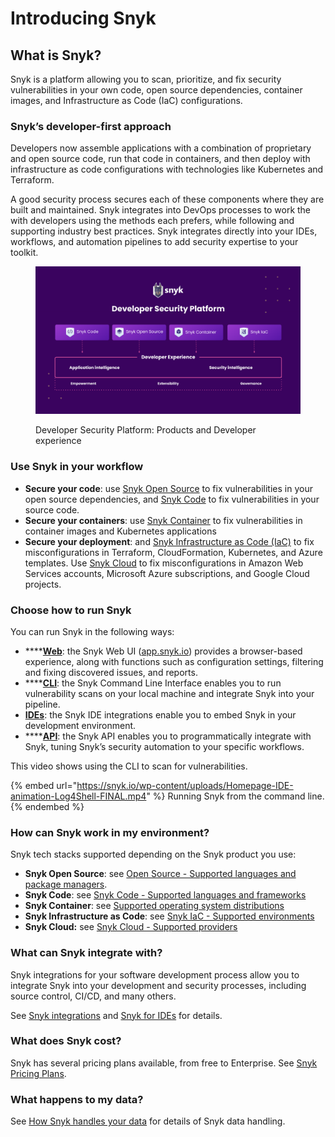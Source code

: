 # Introducing Snyk

## What is Snyk?

Snyk is a platform allowing you to scan, prioritize, and fix security vulnerabilities in your own code, open source dependencies, container images, and Infrastructure as Code (IaC) configurations.

### Snyk’s developer-first approach

Developers now assemble applications with a combination of proprietary and open source code, run that code in containers, and then deploy with infrastructure as code configurations with technologies like Kubernetes and Terraform.

A good security process secures each of these components where they are built and maintained. Snyk integrates into DevOps processes to work the with developers using the methods each prefers, while following and supporting industry best practices. Snyk integrates directly into your IDEs, workflows, and automation pipelines to add security expertise to your toolkit.

<figure><img src="../.gitbook/assets/image (162) (1) (1) (1) (1) (1) (1) (1) (1) (1) (1) (1) (1) (1) (1).png" alt="Developer Security Platform"><figcaption><p>Developer Security Platform: Products and Developer experience</p></figcaption></figure>

### Use Snyk in your workflow

* **Secure your code**: use [Snyk Open Source](../products/snyk-open-source/) to fix vulnerabilities in your open source dependencies, and [Snyk Code](../products/snyk-code/) to fix vulnerabilities in your source code.
* **Secure your containers**: use [Snyk Container](../scan-containers/) to fix vulnerabilities in container images and Kubernetes applications
* **Secure your deployment**: and [Snyk Infrastructure as Code (IaC)](../scan-cloud-deployment/snyk-infrastructure-as-code/) to fix misconfigurations in Terraform, CloudFormation, Kubernetes, and Azure templates. Use [Snyk Cloud](../scan-cloud-deployment/snyk-cloud/) to fix misconfigurations in Amazon Web Services accounts, Microsoft Azure subscriptions, and Google Cloud projects.

### Choose how to run Snyk

You can run Snyk in the following ways:

* ****[**Web**](../snyk-web-ui/getting-started-with-the-snyk-web-ui.md): the Snyk Web UI ([app.snyk.io](https://app.snyk.io)) provides a browser-based experience, along with functions such as configuration settings, filtering and fixing discovered issues, and reports.
* ****[**CLI**](../snyk-cli/): the Snyk Command Line Interface enables you to run vulnerability scans on your local machine and integrate Snyk into your pipeline.
* [**IDEs**](../integrations/ide-tools/): the Snyk IDE integrations enable you to embed Snyk in your development environment.
* ****[**API**](../snyk-api-info/): the Snyk API enables you to programmatically integrate with Snyk, tuning Snyk’s security automation to your specific workflows.

This video shows using the CLI to scan for vulnerabilities.

{% embed url="https://snyk.io/wp-content/uploads/Homepage-IDE-animation-Log4Shell-FINAL.mp4" %}
Running Snyk from the command line.
{% endembed %}

### How can Snyk work in my environment?

Snyk tech stacks supported depending on the Snyk product you use:

* **Snyk Open Source**: see [Open Source - Supported languages and package managers](../scan-application-code/snyk-open-source/snyk-open-source-supported-languages-and-package-managers/).
* **Snyk Code**: see [Snyk Code - Supported languages and frameworks](../scan-application-code/snyk-code/snyk-code-language-and-framework-support.md)
* **Snyk Container**: see [Supported operating system distributions](../scan-containers/supported-operating-system-distributions.md)
* **Snyk Infrastructure as Code**: see [Snyk IaC - Supported environments](../scan-cloud-deployment/snyk-infrastructure-as-code/snyk-iac-supported-environments.md)
* **Snyk Cloud:** see [Snyk Cloud - Supported providers](../scan-cloud-deployment/snyk-cloud/snyk-cloud-supported-providers.md)

### What can Snyk integrate with?

Snyk integrations for your software development process allow you to integrate Snyk into your development and security processes, including source control, CI/CD, and many others.

See [Snyk integrations](../integrations/) and [Snyk for IDEs](../integrations/ide-tools/) for details.

### **What does Snyk cost?**

Snyk has several pricing plans available, from free to Enterprise. See [Snyk Pricing Plans](../more-info/plans.md).

### What happens to my data?

See [How Snyk handles your data](../more-info/how-snyk-handles-your-data.md) for details of Snyk data handling.
